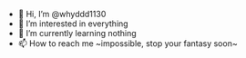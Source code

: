 - 👋 Hi, I’m @whyddd1130
- 👀 I’m interested in everything
- 🌱 I’m currently learning nothing
- 📫 How to reach me ~impossible, stop your fantasy soon~ 

<!---
whyddd1130/whyddd1130 is a ✨ special ✨ repository because its `README.md` (this file) appears on your GitHub profile.
You can click the Preview link to take a look at your changes.
--->
